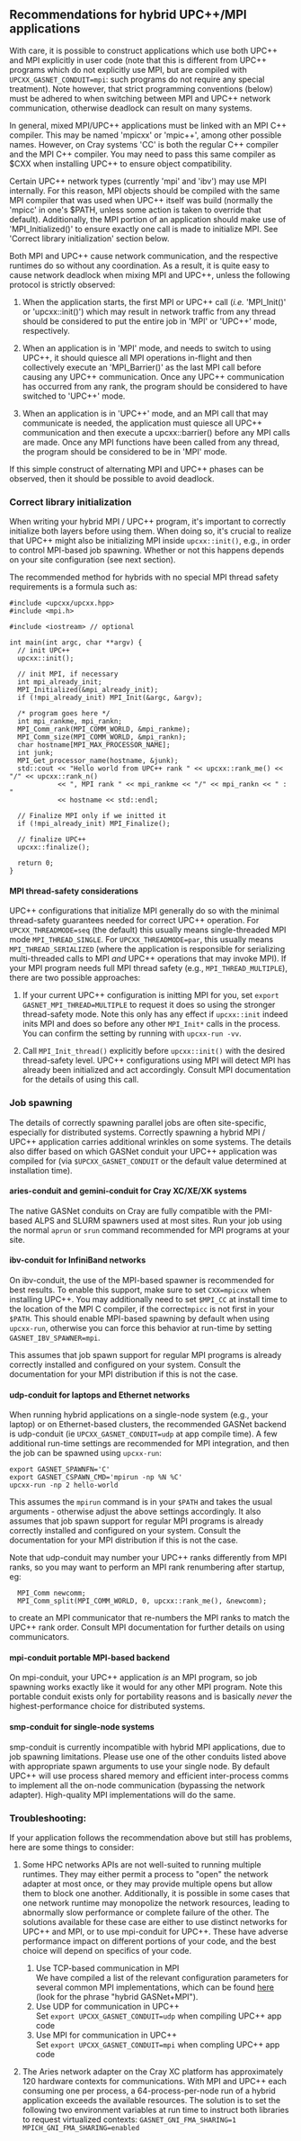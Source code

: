 ## Recommendations for hybrid UPC++/MPI applications

With care, it is possible to construct applications which use both UPC++ and MPI
explicitly in user code (note that this is different from UPC++ programs which
do not explicitly use MPI, but are compiled with `UPCXX_GASNET_CONDUIT=mpi`: such programs do
not require any special treatment). Note however, that strict programming
conventions (below) must be adhered to when switching between MPI and UPC++
network communication, otherwise deadlock can result on many systems.

In general, mixed MPI/UPC++ applications must be linked with an MPI C++
compiler.  This may be named 'mpicxx' or 'mpic++', among other possible names.
However, on Cray systems 'CC' is both the regular C++ compiler and the MPI C++
compiler.  You may need to pass this same compiler as $CXX when installing UPC++
to ensure object compatibility.

Certain UPC++ network types (currently 'mpi' and 'ibv') may use MPI
internally. For this reason, MPI objects should be compiled with the same MPI
compiler that was used when UPC++ itself was build (normally the 'mpicc' in
one's $PATH, unless some action is taken to override that default).
Additionally, the MPI portion of an application should make use of
'MPI_Initialized()' to ensure exactly one call is made to initialize MPI.
See 'Correct library initialization' section below.

Both MPI and UPC++ cause network communication, and the respective runtimes do
so without any coordination. As a result, it is quite easy to cause network
deadlock when mixing MPI and UPC++, unless the following protocol is strictly
observed:

1.  When the application starts, the first MPI or UPC++ call (*i.e.*
    'MPI_Init()' or 'upcxx::init()') which may result in network traffic from
    any thread should be considered to put the entire job in 'MPI' or 'UPC++'
    mode, respectively.

2.  When an application is in 'MPI' mode, and needs to switch to using UPC++, it
    should quiesce all MPI operations in-flight and then collectively execute an
    'MPI_Barrier()' as the last MPI call before causing any UPC++
    communication. Once any UPC++ communication has occurred from any rank, the
    program should be considered to have switched to 'UPC++' mode.

3.  When an application is in 'UPC++' mode, and an MPI call that may communicate
    is needed, the application must quiesce all UPC++ communication and then
    execute a upcxx::barrier() before any MPI calls are made. Once any MPI
    functions have been called from any thread, the program should be considered
    to be in 'MPI' mode.

If this simple construct of alternating MPI and UPC++ phases can be observed,
then it should be possible to avoid deadlock.

### Correct library initialization

When writing your hybrid MPI / UPC++ program, it's important to correctly
initialize both layers before using them. When doing so, it's crucial to
realize that UPC++ might also be initializing MPI inside `upcxx::init()`,
e.g., in order to control MPI-based job spawning. Whether or not this happens
depends on your site configuration (see next section).

The recommended method for hybrids with no special MPI thread safety 
requirements is a formula such as:

```
#include <upcxx/upcxx.hpp>
#include <mpi.h>

#include <iostream> // optional

int main(int argc, char **argv) {
  // init UPC++
  upcxx::init();

  // init MPI, if necessary
  int mpi_already_init;
  MPI_Initialized(&mpi_already_init);
  if (!mpi_already_init) MPI_Init(&argc, &argv);

  /* program goes here */
  int mpi_rankme, mpi_rankn;
  MPI_Comm_rank(MPI_COMM_WORLD, &mpi_rankme);
  MPI_Comm_size(MPI_COMM_WORLD, &mpi_rankn);
  char hostname[MPI_MAX_PROCESSOR_NAME];
  int junk;
  MPI_Get_processor_name(hostname, &junk);
  std::cout << "Hello world from UPC++ rank " << upcxx::rank_me() << "/" << upcxx::rank_n()
            << ", MPI rank " << mpi_rankme << "/" << mpi_rankn << " : " 
            << hostname << std::endl;

  // Finalize MPI only if we initted it
  if (!mpi_already_init) MPI_Finalize();

  // finalize UPC++
  upcxx::finalize();

  return 0;
}
```

#### MPI thread-safety considerations

UPC++ configurations that initialize MPI generally do so with the minimal
thread-safety guarantees needed for correct UPC++ operation. For
`UPCXX_THREADMODE=seq` (the default) this usually means single-threaded MPI
mode `MPI_THREAD_SINGLE`. For `UPCXX_THREADMODE=par`, this usually means
`MPI_THREAD_SERIALIZED` (where the application is responsible for serializing
multi-threaded calls to MPI *and* UPC++ operations that may invoke MPI).  If your
MPI program needs full MPI thread safety (e.g., `MPI_THREAD_MULTIPLE`), there are
two possible approaches:

1. If your current UPC++ configuration is initting MPI for you, set
   `export GASNET_MPI_THREAD=MULTIPLE` to request it does so using the stronger
   thread-safety mode. Note this only has any effect if `upcxx::init` indeed
   inits MPI and does so before any other `MPI_Init*` calls in the process.
   You can confirm the setting by running with `upcxx-run -vv`.

2. Call `MPI_Init_thread()` explicitly before `upcxx::init()` with the desired
   thread-safety level.  UPC++ configurations using MPI will detect MPI has
   already been initialized and act accordingly.  Consult MPI documentation for
   the details of using this call.

### Job spawning

The details of correctly spawning parallel jobs are often site-specific,
especially for distributed systems. Correctly spawning a hybrid MPI / UPC++
application carries additional wrinkles on some systems. The details also
differ based on which GASNet conduit your UPC++ application was compiled for
(via `$UPCXX_GASNET_CONDUIT` or the default value determined at installation
time).

#### aries-conduit and gemini-conduit for Cray XC/XE/XK systems

The native GASNet conduits on Cray are fully compatible with the PMI-based ALPS
and SLURM spawners used at most sites. Run your job using the normal `aprun` or
`srun` command recommended for MPI programs at your site.

#### ibv-conduit for InfiniBand networks

On ibv-conduit, the use of the MPI-based spawner is recommended for best
results.  To enable this support, make sure to set `CXX=mpicxx` when installing
UPC++.  You may additionally need to set `$MPI_CC` at install time to the
location of the MPI C compiler, if the correct`mpicc` is not first in your
`$PATH`. This should enable MPI-based spawning by default when using
`upcxx-run`, otherwise you can force this behavior at run-time by setting
`GASNET_IBV_SPAWNER=mpi`.  

This assumes that job spawn support for regular MPI programs is already
correctly installed and configured on your system. Consult the documentation
for your MPI distribution if this is not the case.

#### udp-conduit for laptops and Ethernet networks

When running hybrid applications on a single-node system (e.g., your laptop) or on
Ethernet-based clusters, the recommended GASNet backend is udp-conduit (ie
`UPCXX_GASNET_CONDUIT=udp` at app compile time). A few additional run-time
settings are recommended for MPI integration, and
then the job can be spawned using `upcxx-run`:

```
export GASNET_SPAWNFN='C'
export GASNET_CSPAWN_CMD='mpirun -np %N %C'
upcxx-run -np 2 hello-world
```

This assumes the `mpirun` command is in your `$PATH` and takes the usual
arguments - otherwise adjust the above settings accordingly. It also assumes
that job spawn support for regular MPI programs is already correctly installed
and configured on your system. Consult the documentation for your MPI
distribution if this is not the case.

Note that udp-conduit may number your UPC++ ranks differently from MPI ranks,
so you may want to perform an MPI rank renumbering after startup, eg:
```
  MPI_Comm newcomm;
  MPI_Comm_split(MPI_COMM_WORLD, 0, upcxx::rank_me(), &newcomm);
```
to create an MPI communicator that re-numbers the MPI ranks to match the UPC++ rank order.
Consult MPI documentation for further details on using communicators.

#### mpi-conduit portable MPI-based backend

On mpi-conduit, your UPC++ application *is* an MPI program, so job spawning works
exactly like it would for any other MPI program. Note this portable conduit exists
only for portability reasons and is basically *never* the highest-performance
choice for distributed systems.

#### smp-conduit for single-node systems

smp-conduit is currently incompatible with hybrid MPI applications, due to job
spawning limitations. Please use one of the other conduits listed above with
appropriate spawn arguments to use your single node. By default UPC++ will use
process shared memory and efficient inter-process comms to implement all the
on-node communication (bypassing the network adapter).  High-quality MPI
implementations will do the same.

### Troubleshooting:

If your application follows the recommendation above but still has problems,
here are some things to consider:

1.  Some HPC networks APIs are not well-suited to running multiple runtimes.
    They may either permit a process to "open" the network adapter at most once,
    or they may provide multiple opens but allow them to block one another.
    Additionally, it is possible in some cases that one network runtime may
    monopolize the network resources, leading to abnormally slow performance or
    complete failure of the other.  The solutions available for these case are
    either to use distinct networks for UPC++ and MPI, or to use mpi-conduit for
    UPC++.  These have adverse performance impact on different portions of your
    code, and the best choice will depend on specifics of your code.
    
    1.  Use TCP-based communication in MPI  
	      We have compiled a list of the relevant configuration parameters for
        several common MPI implementations, which can be found
        [here](https://gasnet.lbl.gov/dist/other/mpi-spawner/README) (look for
        the phrase "hybrid GASNet+MPI").
    2.  Use UDP for communication in UPC++  
        Set `export UPCXX_GASNET_CONDUIT=udp` when compiling UPC++ app code
    3.  Use MPI for communication in UPC++  
        Set `export UPCXX_GASNET_CONDUIT=mpi` when compling UPC++ app code

2.  The Aries network adapter on the Cray XC platform has approximately 120
    hardware contexts for communications.  With MPI and UPC++ each consuming one
    per process, a 64-process-per-node run of a hybrid application exceeds the
    available resources.  The solution is to set the following two environment
    variables at run time to instruct both libraries to request virtualized
    contexts: ``` GASNET_GNI_FMA_SHARING=1 MPICH_GNI_FMA_SHARING=enabled ```
